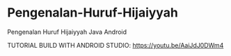 # Pengenalan-Huruf-Hijaiyyah
Pengenalan Huruf Hijaiyyah Java Android

TUTORIAL BUILD WITH ANDROID STUDIO: https://youtu.be/AaiJdJ0DWm4
